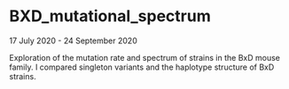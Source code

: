 # BXD_mutational_spectrum
17 July 2020 - 24 September 2020

Exploration of the mutation rate and spectrum of strains in the BxD mouse family.
I compared singleton variants and the haplotype structure of BxD strains.

